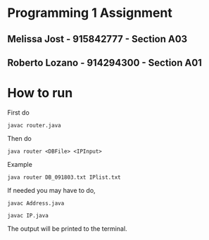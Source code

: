 # Programming 1 Assignment
## Melissa Jost - 915842777 - Section A03

## Roberto Lozano - 914294300 - Section A01

# How to run
First do

```
javac router.java
```

Then do
```
java router <DBFile> <IPInput>
```
Example
```
java router DB_091803.txt IPlist.txt
```

If needed you may have to do,
```
javac Address.java
```
```
javac IP.java
```
The output will be printed to the terminal.
